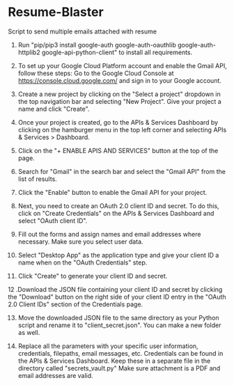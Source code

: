 # Resume-Blaster
Script to send multiple emails attached with resume 

1. Run "pip/pip3 install google-auth google-auth-oauthlib google-auth-httplib2 google-api-python-client" to install all requirements.

2. To set up your Google Cloud Platform account and enable the Gmail API, follow these steps: Go to the Google Cloud Console at https://console.cloud.google.com/ and sign in to your Google account.

3. Create a new project by clicking on the "Select a project" dropdown in the top navigation bar and selecting "New Project". Give your project a name and click "Create".

4. Once your project is created, go to the APIs & Services Dashboard by clicking on the hamburger menu in the top left corner and selecting APIs & Services > Dashboard.

5. Click on the "+ ENABLE APIS AND SERVICES" button at the top of the page.

6. Search for "Gmail" in the search bar and select the "Gmail API" from the list of results.

7. Click the "Enable" button to enable the Gmail API for your project.

8. Next, you need to create an OAuth 2.0 client ID and secret. To do this, click on "Create Credentials" on the APIs & Services Dashboard and select "OAuth client ID".

9. Fill out the forms and assign names and email addresses where necessary. Make sure you select user data.

10. Select "Desktop App" as the application type and give your client ID a name when on the "OAuth Credentials" step.

11. Click "Create" to generate your client ID and secret.

12 .Download the JSON file containing your client ID and secret by clicking the "Download" button on the right side of your client ID entry in the "OAuth 2.0 Client IDs" section of the Credentials page.

13. Move the downloaded JSON file to the same directory as your Python script and rename it to "client_secret.json". You can make a new folder as well.

14. Replace all the parameters with your specific user information, credentials, filepaths, email messages, etc. Credentials can be found in the APIs & Services Dashboard. Keep these in a separate file in the directory called "secrets_vault.py" Make sure attachment is a PDF and email addresses are valid.

